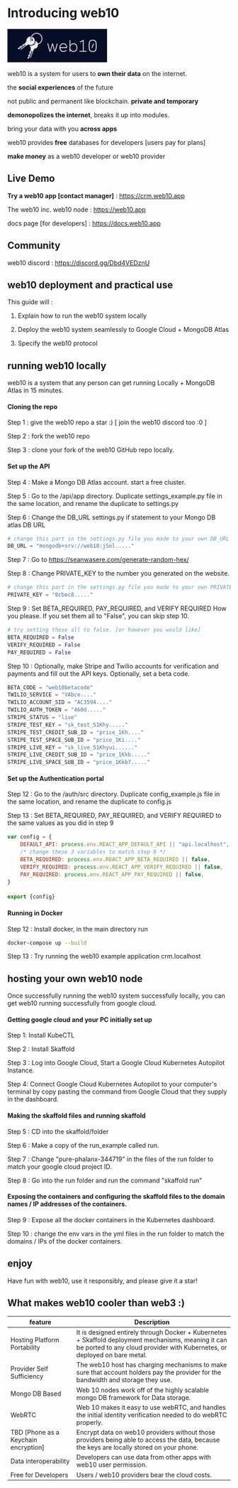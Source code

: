# Introducing web10





<img src="auth\public\logo_blue.jpg" alt="logo_black" style="height:75px;" />



web10 is a system for users to **own their data** on the internet. 

the **social experiences** of the future

not public and permanent like blockchain. **private and temporary**

**demonopolizes the internet**, breaks it up into modules.

bring your data with you **across apps**

web10 provides **free** databases for developers [users pay for plans]

**make money** as a web10 developer or web10 provider



## Live Demo

**Try a web10 app [contact manager]** : https://crm.web10.app

The web10 inc. web10 node : https://web10.app 

docs page [for developers] : https://docs.web10.app



## Community

web10 discord : https://discord.gg/Dbd4VEDznU



## web10 deployment and practical use

This guide will : 

1. Explain how to run the web10 system locally

2. Deploy the web10 system seamlessly to Google Cloud + MongoDB Atlas

3. Specify the web10 protocol

   

## running web10 locally

web10 is a system that any person can get running Locally + MongoDB Atlas in 15 minutes. 

#### Cloning the repo

Step 1 : give the web10 repo a star :) [ join the web10 discord too :0 ]

Step 2 : fork the web10 repo

Step 3 : clone your fork of the web10 GitHub repo locally.

#### Set up the API

Step 4 : Make a Mongo DB Atlas account. start a free cluster.

Step 5 : Go to the /api/app directory. Duplicate settings_example.py file in the same location, and rename the duplicate to settings.py

Step 6 : Change the DB_URL settings.py if statement to your Mongo DB atlas DB URL

```python
# change this part in the settings.py file you made to your own DB_URL
DB_URL = "mongodb+srv://web10:jSol....."
```

Step 7 : Go to https://seanwasere.com/generate-random-hex/

Step 8 : Change PRIVATE_KEY to the number you generated on the website.

```python
# change this part in the settings.py file you made to your own PRIVATE_KEY
PRIVATE_KEY = "8cbec8....."
```

Step 9 : Set BETA_REQUIRED, PAY_REQUIRED, and VERIFY REQUIRED How you please. If you set them all to "False", you can skip step 10.

```python
# try setting these all to false. [or however you would like]
BETA_REQUIRED = False
VERIFY_REQUIRED = False
PAY_REQUIRED = False
```

Step 10 : Optionally, make Stripe and Twilio accounts for verification and payments and fill out the API keys. Optionally, set a beta code.

```python
BETA_CODE = "web10betacode"
TWILIO_SERVICE = "VAbce...."
TWILIO_ACCOUNT_SID = "AC3594...."
TWILIO_AUTH_TOKEN = "460d....."
STRIPE_STATUS = "live"
STRIPE_TEST_KEY = "sk_test_51Khy....."
STRIPE_TEST_CREDIT_SUB_ID = "price_1Kh...."
STRIPE_TEST_SPACE_SUB_ID = "price_1Ki...."
STRIPE_LIVE_KEY = "sk_live_51Khyui......"
STRIPE_LIVE_CREDIT_SUB_ID = "price_1Kkb....."
STRIPE_LIVE_SPACE_SUB_ID = "price_1Kkb7....."  
```

#### Set up the Authentication portal

Step 12 : Go to the /auth/src directory. Duplicate config_example.js file in the same location, and rename the duplicate to config.js

Step 13 : Set BETA_REQUIRED, PAY_REQUIRED, and VERIFY REQUIRED to the same values as you did in step 9 

```javascript
var config = {
    DEFAULT_API: process.env.REACT_APP_DEFAULT_API || "api.localhost",
    /* change these 3 variables to match step 9 */
    BETA_REQUIRED: process.env.REACT_APP_BETA_REQUIRED || false,
    VERIFY_REQUIRED: process.env.REACT_APP_VERIFY_REQUIRED || false,
    PAY_REQUIRED: process.env.REACT_APP_PAY_REQUIRED || false,
}

export {config}
```

#### Running in Docker

Step 12 : Install docker, in the main directory run 

```bash
docker-compose up --build
```

Step 13 : Try running the web10 example application crm.localhost



## hosting your own web10 node

Once successfully running the web10 system successfully locally, you can get web10 running successfully from google cloud.

#### Getting google cloud and your PC initially set up

Step 1: Install KubeCTL

Step 2 : Install Skaffold

Step 3 : Log into Google Cloud, Start a Google Cloud Kubernetes Autopilot Instance.

Step 4: Connect Google Cloud Kubernetes Autopilot to your computer's terminal by copy pasting the command from Google Cloud that they supply in the dashboard.

#### Making the skaffold files and running skaffold

Step 5 : CD into the skaffold/folder

Step 6 : Make a copy of the run_example called run.

Step 7 : Change "pure-phalanx-344719" in the files of the run folder to match your google cloud project ID.

Step 8 : Go into the run folder and run the command "skaffold run"

#### Exposing the containers and configuring the skaffold files to the domain names / IP addresses of the containers.

Step 9 : Expose all the docker containers in the Kubernetes dashboard.

Step 10 : change the env vars in the yml files in the run folder to match the domains / IPs of the docker containers.

## enjoy

Have fun with web10, use it responsibly, and please give it a star!



## What makes web10 cooler than web3 :)

| feature                              | Description                                                  |
| ------------------------------------ | ------------------------------------------------------------ |
| Hosting Platform Portability         | It is designed entirely through Docker + Kubernetes + Skaffold deployment mechanisms, meaning it can be ported to any cloud provider with Kubernetes, or deployed on bare metal. |
| Provider Self Sufficiency            | The web10 host has charging mechanisms to make sure that account holders pay the provider for the bandwidth and storage they use. |
| Mongo DB Based                       | Web 10 nodes work off of the highly scalable mongo DB framework for Data storage. |
| WebRTC                               | Web 10 makes it easy to use webRTC, and handles the initial identity verification needed to do webRTC properly. |
| TBD [Phone as a Keychain encryption] | Encrypt data on web10 providers without those providers being able to access the data, because the keys are locally stored on your phone. |
| Data interoperability                | Developers can use data from other apps with web10 user permission. |
| Free for Developers                  | Users / web10 providers bear the cloud costs.                |
